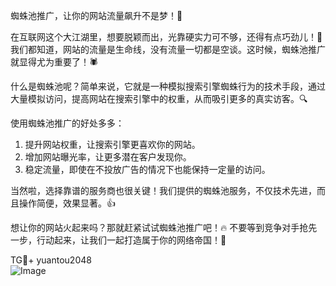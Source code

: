 蜘蛛池推广，让你的网站流量飙升不是梦！🚀

在互联网这个大江湖里，想要脱颖而出，光靠硬实力可不够，还得有点巧劲儿！🎯 我们都知道，网站的流量是生命线，没有流量一切都是空谈。这时候，蜘蛛池推广就显得尤为重要了！🕷️

什么是蜘蛛池呢？简单来说，它就是一种模拟搜索引擎蜘蛛行为的技术手段，通过大量模拟访问，提高网站在搜索引擎中的权重，从而吸引更多的真实访客。🔍

使用蜘蛛池推广的好处多多：
1. 提升网站权重，让搜索引擎更喜欢你的网站。
2. 增加网站曝光率，让更多潜在客户发现你。
3. 稳定流量，即使在不投放广告的情况下也能保持一定量的访问。

当然啦，选择靠谱的服务商也很关键！我们提供的蜘蛛池服务，不仅技术先进，而且操作简便，效果显著。👍

想让你的网站火起来吗？那就赶紧试试蜘蛛池推广吧！🔥 不要等到竞争对手抢先一步，行动起来，让我们一起打造属于你的网络帝国！🏰

TG💪+ yuantou2048  
![Image](https://github.com/user-attachments/assets/42a5a4a5-fea9-4a1d-8aa0-73e57e430cca)